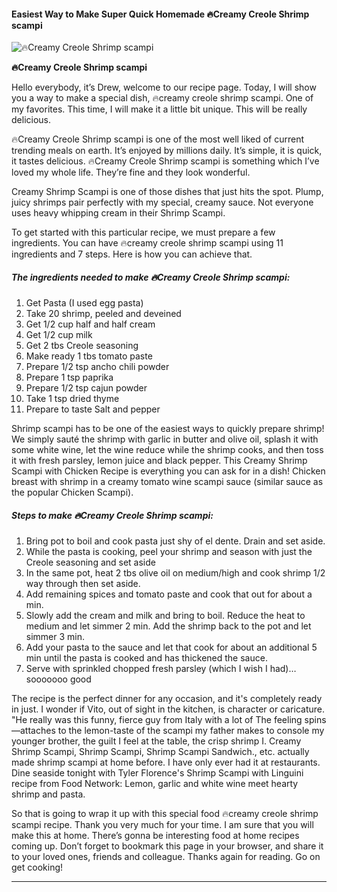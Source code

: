             

#### Easiest Way to Make Super Quick Homemade 🔥Creamy Creole Shrimp scampi

![🔥Creamy Creole Shrimp scampi](https://img-global.cpcdn.com/recipes/55ea181c734a45b9/751x532cq70/%f0%9f%94%a5creamy-creole-shrimp-scampi-recipe-main-photo.jpg)

**🔥Creamy Creole Shrimp scampi**

Hello everybody, it’s Drew, welcome to our recipe page. Today, I will show you a way to make a special dish, 🔥creamy creole shrimp scampi. One of my favorites. This time, I will make it a little bit unique. This will be really delicious.

🔥Creamy Creole Shrimp scampi is one of the most well liked of current trending meals on earth. It’s enjoyed by millions daily. It’s simple, it is quick, it tastes delicious. 🔥Creamy Creole Shrimp scampi is something which I’ve loved my whole life. They’re fine and they look wonderful.

Creamy Shrimp Scampi is one of those dishes that just hits the spot. Plump, juicy shrimps pair perfectly with my special, creamy sauce. Not everyone uses heavy whipping cream in their Shrimp Scampi.

To get started with this particular recipe, we must prepare a few ingredients. You can have 🔥creamy creole shrimp scampi using 11 ingredients and 7 steps. Here is how you can achieve that.

##### The ingredients needed to make 🔥Creamy Creole Shrimp scampi:

1.  Get Pasta (I used egg pasta)
2.  Take 20 shrimp, peeled and deveined
3.  Get 1/2 cup half and half cream
4.  Get 1/2 cup milk
5.  Get 2 tbs Creole seasoning
6.  Make ready 1 tbs tomato paste
7.  Prepare 1/2 tsp ancho chili powder
8.  Prepare 1 tsp paprika
9.  Prepare 1/2 tsp cajun powder
10.  Take 1 tsp dried thyme
11.  Prepare to taste Salt and pepper

Shrimp scampi has to be one of the easiest ways to quickly prepare shrimp! We simply sauté the shrimp with garlic in butter and olive oil, splash it with some white wine, let the wine reduce while the shrimp cooks, and then toss it with fresh parsley, lemon juice and black pepper. This Creamy Shrimp Scampi with Chicken Recipe is everything you can ask for in a dish! Chicken breast with shrimp in a creamy tomato wine scampi sauce (similar sauce as the popular Chicken Scampi).

##### Steps to make 🔥Creamy Creole Shrimp scampi:

1.  Bring pot to boil and cook pasta just shy of el dente. Drain and set aside.
2.  While the pasta is cooking, peel your shrimp and season with just the Creole seasoning and set aside
3.  In the same pot, heat 2 tbs olive oil on medium/high and cook shrimp 1/2 way through then set aside.
4.  Add remaining spices and tomato paste and cook that out for about a min.
5.  Slowly add the cream and milk and bring to boil. Reduce the heat to medium and let simmer 2 min. Add the shrimp back to the pot and let simmer 3 min.
6.  Add your pasta to the sauce and let that cook for about an additional 5 min until the pasta is cooked and has thickened the sauce.
7.  Serve with sprinkled chopped fresh parsley (which I wish I had)… sooooooo good

The recipe is the perfect dinner for any occasion, and it's completely ready in just. I wonder if Vito, out of sight in the kitchen, is character or caricature. "He really was this funny, fierce guy from Italy with a lot of The feeling spins—attaches to the lemon-taste of the scampi my father makes to console my younger brother, the guilt I feel at the table, the crisp shrimp I. Creamy Shrimp Scampi, Shrimp Scampi, Shrimp Scampi Sandwich., etc. actually made shrimp scampi at home before. I have only ever had it at restaurants. Dine seaside tonight with Tyler Florence's Shrimp Scampi with Linguini recipe from Food Network: Lemon, garlic and white wine meet hearty shrimp and pasta.

So that is going to wrap it up with this special food 🔥creamy creole shrimp scampi recipe. Thank you very much for your time. I am sure that you will make this at home. There’s gonna be interesting food at home recipes coming up. Don’t forget to bookmark this page in your browser, and share it to your loved ones, friends and colleague. Thanks again for reading. Go on get cooking!

* * *